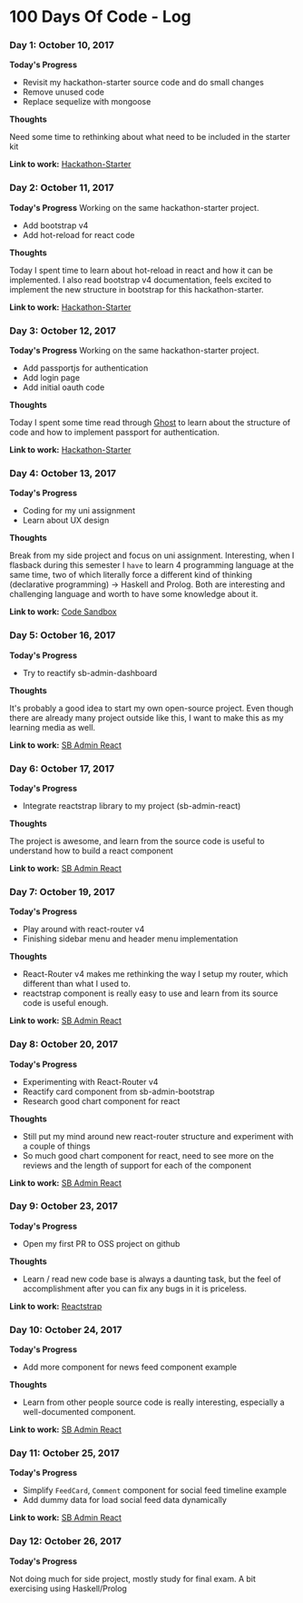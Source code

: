 # 100 Days Of Code - Log

### Day 1: October 10, 2017
**Today's Progress**
* Revisit my hackathon-starter source code and do small changes
* Remove unused code
* Replace sequelize with mongoose

**Thoughts** 

Need some time to rethinking about what need to be included in the starter kit

**Link to work:** [Hackathon-Starter](https://github.com/martindavid/hackathon-starter)

### Day 2: October 11, 2017
**Today's Progress**
Working on the same hackathon-starter project.
* Add bootstrap v4
* Add hot-reload for react code

**Thoughts** 

Today I spent time to learn about hot-reload in react and how it can be implemented. I also read bootstrap v4 documentation, feels excited to implement the new structure in bootstrap for this hackathon-starter.

**Link to work:** [Hackathon-Starter](https://github.com/martindavid/hackathon-starter)


### Day 3: October 12, 2017
**Today's Progress**
Working on the same hackathon-starter project.
* Add passportjs for authentication
* Add login page
* Add initial oauth code

**Thoughts** 

Today I spent some time read through [Ghost](https://github.com/TryGhost/Ghost) to learn about the structure of code and how to implement passport for authentication.

**Link to work:** [Hackathon-Starter](https://github.com/martindavid/hackathon-starter)


### Day 4: October 13, 2017
**Today's Progress**
- Coding for my uni assignment
- Learn about UX design

**Thoughts** 

Break from my side project and focus on uni assignment. Interesting, when I flasback during this semester I `have` to learn 4 programming language at the same time, two of which literally force a different kind of thinking (declarative programming) -> Haskell and Prolog. Both are interesting and challenging language and worth to have some knowledge about it.

**Link to work:** [Code Sandbox](https://github.com/martindavid/code-sandbox)

### Day 5: October 16, 2017
**Today's Progress**
- Try to reactify sb-admin-dashboard

**Thoughts** 

It's probably a good idea to start my own open-source project. Even though there are already many project outside like this, I want to make this as my learning media as well.

**Link to work:** [SB Admin React](https://github.com/martindavid/sb-admin-react)

### Day 6: October 17, 2017
**Today's Progress**
- Integrate reactstrap library to my project (sb-admin-react)

**Thoughts** 

The project is awesome, and learn from the source code is useful to understand how to build a react component

**Link to work:** [SB Admin React](https://github.com/martindavid/sb-admin-react)

### Day 7: October 19, 2017
**Today's Progress**
- Play around with react-router v4
- Finishing sidebar menu and header menu implementation

**Thoughts** 

- React-Router v4 makes me rethinking the way I setup my router, which different than what I used to.
- reactstrap component is really easy to use and learn from its source code is useful enough.

**Link to work:** [SB Admin React](https://github.com/martindavid/sb-admin-react)

### Day 8: October 20, 2017
**Today's Progress**
- Experimenting with React-Router v4
- Reactify card component from sb-admin-bootstrap
- Research good chart component for react

**Thoughts** 

- Still put my mind around new react-router structure and experiment with a couple of things
- So much good chart component for react, need to see more on the reviews and the length of support for each of the component

**Link to work:** [SB Admin React](https://github.com/martindavid/sb-admin-react)

### Day 9: October 23, 2017
**Today's Progress**
- Open my first PR to OSS project on github


**Thoughts** 
- Learn / read new code base is always a daunting task, but the feel of accomplishment after you can fix any bugs in it is priceless.

**Link to work:** [Reactstrap](https://github.com/reactstrap/reactstrap)

### Day 10: October 24, 2017
**Today's Progress**
- Add more component for news feed component example

**Thoughts** 
- Learn from other people source code is really interesting, especially a well-documented component.

**Link to work:** [SB Admin React](https://github.com/martindavid/sb-admin-react)


### Day 11: October 25, 2017
**Today's Progress**
- Simplify `FeedCard`, `Comment` component for social feed timeline example
- Add dummy data for load social feed data dynamically

**Link to work:** [SB Admin React](https://github.com/martindavid/sb-admin-react)

### Day 12: October 26, 2017
**Today's Progress**

Not doing much for side project, mostly study for final exam. A bit exercising using Haskell/Prolog

